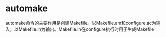 # automake
automake命令的主要作用是创建Makefile。以Makefile.am和configure.ac为输入，以Makefile.in为输出。Makefile.in在configure执行时用于生成Makefile
